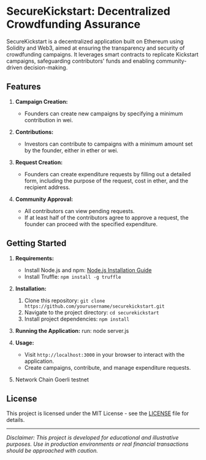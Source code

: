 # SecureKickstart: Decentralized Crowdfunding Assurance

SecureKickstart is a decentralized application built on Ethereum using Solidity and Web3, aimed at ensuring the transparency and security of crowdfunding campaigns. It leverages smart contracts to replicate Kickstart campaigns, safeguarding contributors' funds and enabling community-driven decision-making.

## Features

1. **Campaign Creation:**
   - Founders can create new campaigns by specifying a minimum contribution in wei.
   
2. **Contributions:**
   - Investors can contribute to campaigns with a minimum amount set by the founder, either in ether or wei.

3. **Request Creation:**
   - Founders can create expenditure requests by filling out a detailed form, including the purpose of the request, cost in ether, and the recipient address.

4. **Community Approval:**
   - All contributors can view pending requests.
   - If at least half of the contributors agree to approve a request, the founder can proceed with the specified expenditure.

## Getting Started

1. **Requirements:**
   - Install Node.js and npm: [Node.js Installation Guide](https://nodejs.org/)
   - Install Truffle: `npm install -g truffle`

2. **Installation:**
   1. Clone this repository: `git clone https://github.com/yourusername/securekickstart.git`
   2. Navigate to the project directory: `cd securekickstart`
   3. Install project dependencies: `npm install`

3. **Running the Application:**
   run: node server.js

4. **Usage:**
   - Visit `http://localhost:3000` in your browser to interact with the application.
   - Create campaigns, contribute, and manage expenditure requests.

5. Network Chain Goerli testnet
## License

This project is licensed under the MIT License - see the [LICENSE](LICENSE) file for details.

---

*Disclaimer: This project is developed for educational and illustrative purposes. Use in production environments or real financial transactions should be approached with caution.*
